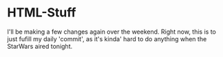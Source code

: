 # HTML-Stuff
I'll be making a few changes again over the weekend. Right now, this is to just fufill my daily 'commit', as it's kinda' hard to do anything when the StarWars aired tonight.
